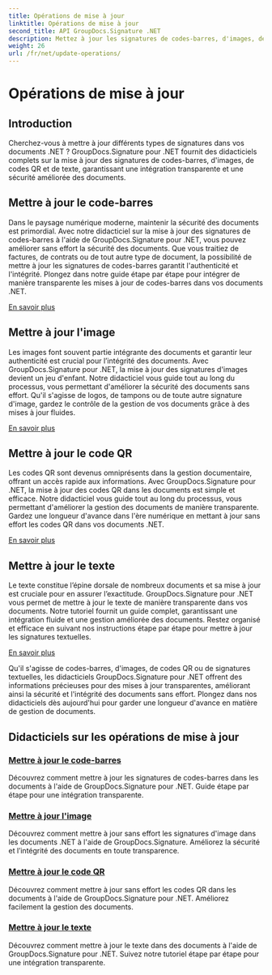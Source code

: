 ```yaml
---
title: Opérations de mise à jour
linktitle: Opérations de mise à jour
second_title: API GroupDocs.Signature .NET
description: Mettez à jour les signatures de codes-barres, d'images, de codes QR et de texte dans les documents .NET avec les didacticiels GroupDocs.Signature pour .NET. Améliorez la sécurité et la gestion des documents.
weight: 26
url: /fr/net/update-operations/
---
```


# Opérations de mise à jour

## Introduction

Cherchez-vous à mettre à jour différents types de signatures dans vos documents .NET ? GroupDocs.Signature pour .NET fournit des didacticiels complets sur la mise à jour des signatures de codes-barres, d'images, de codes QR et de texte, garantissant une intégration transparente et une sécurité améliorée des documents.

## Mettre à jour le code-barres
Dans le paysage numérique moderne, maintenir la sécurité des documents est primordial. Avec notre didacticiel sur la mise à jour des signatures de codes-barres à l'aide de GroupDocs.Signature pour .NET, vous pouvez améliorer sans effort la sécurité des documents. Que vous traitiez de factures, de contrats ou de tout autre type de document, la possibilité de mettre à jour les signatures de codes-barres garantit l'authenticité et l'intégrité. Plongez dans notre guide étape par étape pour intégrer de manière transparente les mises à jour de codes-barres dans vos documents .NET.

[En savoir plus](./update-barcode/)

## Mettre à jour l'image
Les images font souvent partie intégrante des documents et garantir leur authenticité est crucial pour l’intégrité des documents. Avec GroupDocs.Signature pour .NET, la mise à jour des signatures d'images devient un jeu d'enfant. Notre didacticiel vous guide tout au long du processus, vous permettant d'améliorer la sécurité des documents sans effort. Qu'il s'agisse de logos, de tampons ou de toute autre signature d'image, gardez le contrôle de la gestion de vos documents grâce à des mises à jour fluides.

[En savoir plus](./update-image/)

## Mettre à jour le code QR
Les codes QR sont devenus omniprésents dans la gestion documentaire, offrant un accès rapide aux informations. Avec GroupDocs.Signature pour .NET, la mise à jour des codes QR dans les documents est simple et efficace. Notre didacticiel vous guide tout au long du processus, vous permettant d'améliorer la gestion des documents de manière transparente. Gardez une longueur d'avance dans l'ère numérique en mettant à jour sans effort les codes QR dans vos documents .NET.

[En savoir plus](./update-qr-code/)

## Mettre à jour le texte
Le texte constitue l’épine dorsale de nombreux documents et sa mise à jour est cruciale pour en assurer l’exactitude. GroupDocs.Signature pour .NET vous permet de mettre à jour le texte de manière transparente dans vos documents. Notre tutoriel fournit un guide complet, garantissant une intégration fluide et une gestion améliorée des documents. Restez organisé et efficace en suivant nos instructions étape par étape pour mettre à jour les signatures textuelles.

[En savoir plus](./update-text/)

Qu'il s'agisse de codes-barres, d'images, de codes QR ou de signatures textuelles, les didacticiels GroupDocs.Signature pour .NET offrent des informations précieuses pour des mises à jour transparentes, améliorant ainsi la sécurité et l'intégrité des documents sans effort. Plongez dans nos didacticiels dès aujourd'hui pour garder une longueur d'avance en matière de gestion de documents.
## Didacticiels sur les opérations de mise à jour
### [Mettre à jour le code-barres](./update-barcode/)
Découvrez comment mettre à jour les signatures de codes-barres dans les documents à l'aide de GroupDocs.Signature pour .NET. Guide étape par étape pour une intégration transparente.
### [Mettre à jour l'image](./update-image/)
Découvrez comment mettre à jour sans effort les signatures d'image dans les documents .NET à l'aide de GroupDocs.Signature. Améliorez la sécurité et l’intégrité des documents en toute transparence.
### [Mettre à jour le code QR](./update-qr-code/)
Découvrez comment mettre à jour sans effort les codes QR dans les documents à l'aide de GroupDocs.Signature pour .NET. Améliorez facilement la gestion des documents.
### [Mettre à jour le texte](./update-text/)
Découvrez comment mettre à jour le texte dans des documents à l'aide de GroupDocs.Signature pour .NET. Suivez notre tutoriel étape par étape pour une intégration transparente.